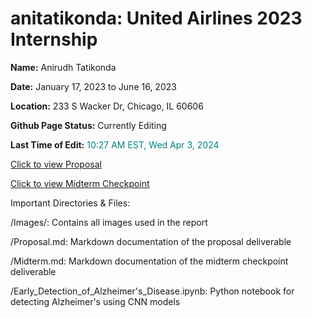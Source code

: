# anitatikonda: United Airlines 2023 Internship

**Name:** Anirudh Tatikonda

**Date:** January 17, 2023 to June 16, 2023

**Location:** 233 S Wacker Dr, Chicago, IL 60606

**Github Page Status:** Currently Editing

**Last Time of Edit:** <span style="color:teal"> 10:27 AM EST, Wed Apr 3, 2024 </span>

[Click to view Proposal](https://github.com/anitatikonda/pages/ltang82/CS4641_Team47/Proposal)

[Click to view Midterm Checkpoint](https://github.gatech.edu/pages/ltang82/CS4641_Team47/Midterm)

Important Directories & Files:

/Images/: Contains all images used in the report

/Proposal.md: Markdown documentation of the proposal deliverable

/Midterm.md: Markdown documentation of the midterm checkpoint deliverable

/Early_Detection_of_Alzheimer's_Disease.ipynb: Python notebook for detecting Alzheimer's using CNN models
